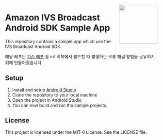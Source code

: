 <a href="https://docs.aws.amazon.com/ivs/"><img align="right" width="128px" src="./ivs-logo.svg"></a>

# Amazon IVS Broadcast Android SDK Sample App

This repository contains a sample app which use the IVS Broadcast Android SDK.

해당 레포는 [기존 레포](https://github.com/aws-samples/amazon-ivs-broadcast-android-sample) 를 m1 맥북에서 빌드할 때 발생하는 오류 해결 방법을 공유하기 위해 만들어졌습니다.

## Setup

1. Install and setup [Android Studio](https://developer.android.com/studio/install)
2. Clone the repository to your local machine
3. Open the project in Android Studio
4. You can now build and run the sample projects.

## License
This project is licensed under the MIT-0 License. See the LICENSE file.

